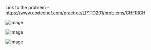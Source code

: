 Link to the problem - https://www.codechef.com/practice/LP1TO201/problems/CHFRICH


![image](https://github.com/Haleshot/Competitive-Programming/assets/57552973/08126933-931d-45af-b5ef-c3da9552e99b)


![image](https://github.com/Haleshot/Competitive-Programming/assets/57552973/5a54ba8f-8012-4fc1-bb40-7bbc730ded99)

![image](https://github.com/Haleshot/Competitive-Programming/assets/57552973/d23b9007-ed37-4bb4-b3b8-b18e35d716b4)
